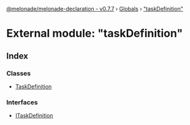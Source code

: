 [@melonade/melonade-declaration - v0.7.7](../README.md) › [Globals](../globals.md) › ["taskDefinition"](_taskdefinition_.md)

# External module: "taskDefinition"

## Index

### Classes

* [TaskDefinition](../classes/_taskdefinition_.taskdefinition.md)

### Interfaces

* [ITaskDefinition](../interfaces/_taskdefinition_.itaskdefinition.md)
